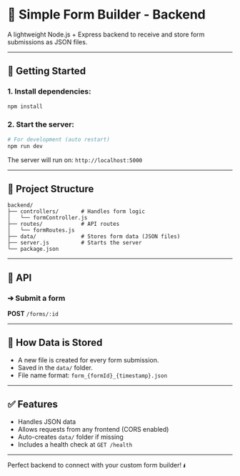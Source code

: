 # 🧾 Simple Form Builder - Backend

A lightweight Node.js + Express backend to receive and store form submissions as JSON files.

---

## 🚀 Getting Started

### 1. Install dependencies:

```bash
npm install
```

### 2. Start the server:

```bash
# For development (auto restart)
npm run dev


```

The server will run on: `http://localhost:5000`

---

## 📁 Project Structure

```
backend/
├── controllers/       # Handles form logic
│   └── formController.js
├── routes/            # API routes
│   └── formRoutes.js
├── data/              # Stores form data (JSON files)
├── server.js          # Starts the server
└── package.json
```

---

## 🔗 API

### ➔ Submit a form

**POST** `/forms/:id`


---

## 💾 How Data is Stored

* A new file is created for every form submission.
* Saved in the `data/` folder.
* File name format: `form_{formId}_{timestamp}.json`

---

## ✅ Features

* Handles JSON data
* Allows requests from any frontend (CORS enabled)
* Auto-creates `data/` folder if missing
* Includes a health check at `GET /health`

---

Perfect backend to connect with your custom form builder! 🖠️
